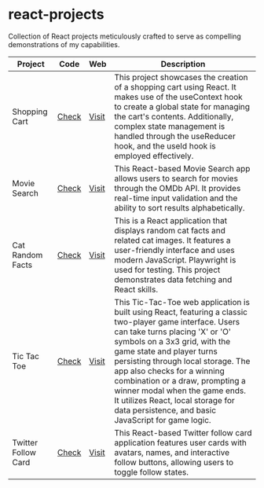 # react-projects
Collection of React projects meticulously crafted to serve as compelling demonstrations of my capabilities.

| Project | Code | Web | Description | 
|-|-|-|-|
| Shopping Cart | [Check](https://github.com/dagonib/react-projects/tree/main/curso-midudev/shopping-cart) | [Visit](https://653f8607779d1a5a77281c0f--strong-rugelach-6914aa.netlify.app/) | This project showcases the creation of a shopping cart using React. It makes use of the useContext hook to create a global state for managing the cart's contents. Additionally, complex state management is handled through the useReducer hook, and the useId hook is employed effectively. |
| Movie Search | [Check](https://github.com/dagonib/react-projects/tree/main/curso-midudev/movie-search) | [Visit](https://653ce709b4c3ec73da263333--resilient-alpaca-380722.netlify.app/) | This React-based Movie Search app allows users to search for movies through the OMDb API. It provides real-time input validation and the ability to sort results alphabetically. |
| Cat Random Facts | [Check](https://github.com/dagonib/react-projects/tree/main/curso-midudev/cat-random-facts) | [Visit](https://653ad6f8ebd8d81fe9450ae1--delightful-valkyrie-0e7065.netlify.app/) | This is a React application that displays random cat facts and related cat images. It features a user-friendly interface and uses modern JavaScript. Playwright is used for testing. This project demonstrates data fetching and React skills. |
| Tic Tac Toe | [Check](https://github.com/dagonib/react-projects/tree/main/curso-midudev/tic-tac-toe) | [Visit](https://653a83c86329f30eebaf2414--magical-sprinkles-8a581e.netlify.app/) | This Tic-Tac-Toe web application is built using React, featuring a classic two-player game interface. Users can take turns placing 'X' or 'O' symbols on a 3x3 grid, with the game state and player turns persisting through local storage. The app also checks for a winning combination or a draw, prompting a winner modal when the game ends. It utilizes React, local storage for data persistence, and basic JavaScript for game logic. |
| Twitter Follow Card | [Check](https://github.com/dagonib/react-projects/tree/main/curso-midudev/twitter-follow-card) | [Visit](https://onx.la/38aee) | This React-based Twitter follow card application features user cards with avatars, names, and interactive follow buttons, allowing users to toggle follow states. | 
